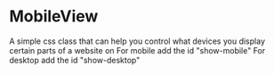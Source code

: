 # MobileView
A simple css class that can help you control what devices you display certain parts of a website on
For mobile add the id "show-mobile" 
For desktop add the id "show-desktop"
